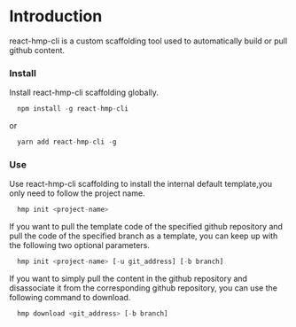 # Introduction

react-hmp-cli is a custom scaffolding tool used to automatically build or pull github content.

### Install

Install react-hmp-cli scaffolding globally.

```javascript
  npm install -g react-hmp-cli
```

or

```javascript
  yarn add react-hmp-cli -g
```

### Use

Use react-hmp-cli scaffolding to install the internal default template,you only need to follow the project name.

```javascript
  hmp init <project-name>
```

If you want to pull the template code of the specified github repository and pull the code of the specified branch as a template, you can keep up with the following two optional parameters.

```javascript
  hmp init <project-name> [-u git_address] [-b branch]
```

If you want to simply pull the content in the github repository and disassociate it from the corresponding github repository, you can use the following command to download.

```javascript
  hmp download <git_address> [-b branch]
```
